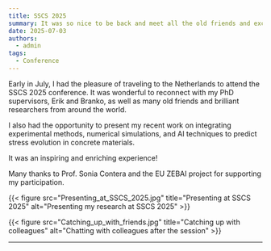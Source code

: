 ```yaml
---
title: SSCS 2025 
summary: It was so nice to be back and meet all the old friends and excellent researchers. 
date: 2025-07-03
authors:
  - admin
tags:
  - Conference
---
```


Early in July, I had the pleasure of traveling to the Netherlands to attend the SSCS 2025 conference. It was wonderful to reconnect with my PhD supervisors, Erik and Branko, as well as many old friends and brilliant researchers from around the world.

I also had the opportunity to present my recent work on integrating experimental methods, numerical simulations, and AI techniques to predict stress evolution in concrete materials.

It was an inspiring and enriching experience!  

Many thanks to Prof. Sonia Contera and the EU ZEBAI project for supporting my participation.

{{< figure src="Presenting_at_SSCS_2025.jpg" title="Presenting at SSCS 2025" alt="Presenting my research at SSCS 2025" >}}

{{< figure src="Catching_up_with_friends.jpg" title="Catching up with colleagues" alt="Chatting with colleagues after the session" >}}

---
